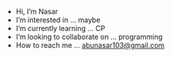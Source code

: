 -  Hi, I’m Nasar 
-  I’m interested in ... maybe
-  I’m currently learning ... CP
-  I’m looking to collaborate on ... programming
-  How to reach me ... abunasar103@gmail.com

